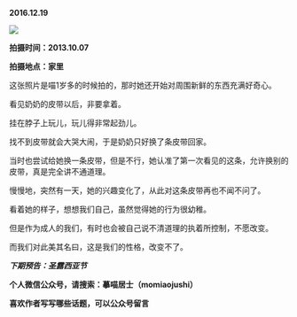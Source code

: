 
          
            
**2016.12.19**



![](//upload-images.jianshu.io/upload_images/51001-058ab22d761e749a.jpg)




**拍摄时间：2013.10.07**

**拍摄地点：家里**

这张照片是喵1岁多的时候拍的，那时她还开始对周围新鲜的东西充满好奇心。

看见奶奶的皮带以后，非要拿着。

挂在脖子上玩儿，玩儿得非常起劲儿。

找不到皮带就会大哭大闹，于是奶奶只好换了条皮带回家。

当时也尝试给她换一条皮带，但是不行，她认准了第一次看见的这条，允许换别的皮带，真是完全讲不通道理。

慢慢地，突然有一天，她的兴趣变化了，从此对这条皮带再也不闻不问了。

看着她的样子，想想我们自己，虽然觉得她的行为很幼稚。

但是作为成人的我们，有时也会被自己说不清道理的执着所控制，不愿改变。

而我们对此美其名曰，这是我们的性格，改变不了。


***下期预告：圣露西亚节***


**个人微信公众号，请搜索：摹喵居士（momiaojushi）**

**喜欢作者写写哪些话题，可以公众号留言**

          
        